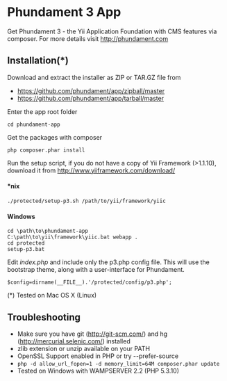 Phundament 3 App
================

Get Phundament 3 - the Yii Application Foundation with CMS features via composer.
For more details visit http://phundament.com

Installation(*)
---------------

Download and extract the installer as ZIP or TAR.GZ file from

* https://github.com/phundament/app/zipball/master
* https://github.com/phundament/app/tarball/master

Enter the app root folder

```
cd phundament-app
```

Get the packages with composer

```
php composer.phar install
```

Run the setup script, if you do not have a copy of Yii Framework (>1.1.10), download it from http://www.yiiframework.com/download/

#### *nix
```
./protected/setup-p3.sh /path/to/yii/framework/yiic
```

#### Windows
```
cd \path\to\phundament-app
C:\path\to\yii\framework\yiic.bat webapp .
cd protected
setup-p3.bat
```


Edit *index.php* and include only the p3.php config file. This will use the bootstrap theme, along with a user-interface for Phundament.

```
$config=dirname(__FILE__).'/protected/config/p3.php';
```


 (*) Tested on Mac OS X (Linux)
 
 
Troubleshooting
---------------
 
 * Make sure you have git (http://git-scm.com/) and hg (http://mercurial.selenic.com/) installed
 * zlib extension or unzip available on your PATH
 * OpenSSL Support enabled in PHP or try --prefer-source
 * ```php -d allow_url_fopen=1 -d memory_limit=64M composer.phar update```
 * Tested on Windows with WAMPSERVER 2.2 (PHP 5.3.10)